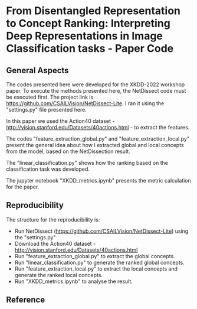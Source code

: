 # From Disentangled Representation to Concept Ranking: Interpreting Deep Representations in Image Classification tasks - Paper Code
## General Aspects
The codes presented here were developed for the XKDD-2022 workshop paper. To execute the methods presented here, the NetDissect code must be executed first. The project link is https://github.com/CSAILVision/NetDissect-Lite. I ran it using the "settings.py" file presented here.

In this paper we used the Action40 dataset - http://vision.stanford.edu/Datasets/40actions.html - to extract the features.

The codes "feature_extraction_global.py" and "feature_extraction_local.py" present the general idea about how I extracted global and local concepts from the model, based on the NetDissection result.

The "linear_classification.py" shows how the ranking based on the classification task was developed.

The jupyter notebook "XKDD_metrics.ipynb" presents the metric calculation for the paper.

## Reproducibility
The structure for the reproducibility is:
- Run NetDissect (https://github.com/CSAILVision/NetDissect-Lite) using the "settings.py"
- Download the Action40 dataset - http://vision.stanford.edu/Datasets/40actions.html
- Run "feature_extraction_global.py" to extract the global concepts.
- Run "linear_classification.py" to generate the ranked global concepts.
- Run "feature_extraction_local.py" to extract the local concepts and generate the ranked local concepts.
- Run "XKDD_metrics.ipynb" to analyse the result.

## Reference